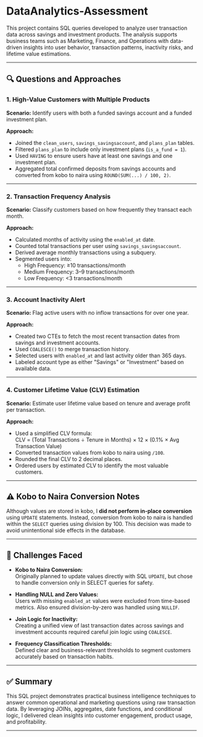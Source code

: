 # DataAnalytics-Assessment

This project contains SQL queries developed to analyze user transaction data across savings and investment products. The analysis supports business teams such as Marketing, Finance, and Operations with data-driven insights into user behavior, transaction patterns, inactivity risks, and lifetime value estimations.

---

## 🔍 Questions and Approaches

### 1. High-Value Customers with Multiple Products

**Scenario:** Identify users with both a funded savings account and a funded investment plan.

**Approach:**  
- Joined the `clean_users`, `savings_savingsaccount`, and `plans_plan` tables.  
- Filtered `plans_plan` to include only investment plans (`is_a_fund = 1`).  
- Used `HAVING` to ensure users have at least one savings and one investment plan.  
- Aggregated total confirmed deposits from savings accounts and converted from kobo to naira using `ROUND(SUM(...) / 100, 2)`.

---

### 2. Transaction Frequency Analysis

**Scenario:** Classify customers based on how frequently they transact each month.

**Approach:**  
- Calculated months of activity using the `enabled_at` date.  
- Counted total transactions per user using `savings_savingsaccount`.  
- Derived average monthly transactions using a subquery.  
- Segmented users into:
  - High Frequency: ≥10 transactions/month  
  - Medium Frequency: 3–9 transactions/month  
  - Low Frequency: <3 transactions/month

---

### 3. Account Inactivity Alert

**Scenario:** Flag active users with no inflow transactions for over one year.

**Approach:**  
- Created two CTEs to fetch the most recent transaction dates from savings and investment accounts.  
- Used `COALESCE()` to merge transaction history.  
- Selected users with `enabled_at` and last activity older than 365 days.  
- Labeled account type as either "Savings" or "Investment" based on available data.

---

### 4. Customer Lifetime Value (CLV) Estimation

**Scenario:** Estimate user lifetime value based on tenure and average profit per transaction.

**Approach:**  
- Used a simplified CLV formula:  
CLV = (Total Transactions ÷ Tenure in Months) × 12 × (0.1% × Avg Transaction Value)
- Converted transaction values from kobo to naira using `/100`.  
- Rounded the final CLV to 2 decimal places.  
- Ordered users by estimated CLV to identify the most valuable customers.

---

## ⚠️ Kobo to Naira Conversion Notes

Although values are stored in kobo, I **did not perform in-place conversion** using `UPDATE` statements. Instead, conversion from kobo to naira is handled within the `SELECT` queries using division by 100. This decision was made to avoid unintentional side effects in the database.

---

## 🧩 Challenges Faced

- **Kobo to Naira Conversion:**  
Originally planned to update values directly with SQL `UPDATE`, but chose to handle conversion only in SELECT queries for safety.

- **Handling NULL and Zero Values:**  
Users with missing `enabled_at` values were excluded from time-based metrics. Also ensured division-by-zero was handled using `NULLIF`.

- **Join Logic for Inactivity:**  
Creating a unified view of last transaction dates across savings and investment accounts required careful join logic using `COALESCE`.

- **Frequency Classification Thresholds:**  
Defined clear and business-relevant thresholds to segment customers accurately based on transaction habits.

---

## ✅ Summary

This SQL project demonstrates practical business intelligence techniques to answer common operational and marketing questions using raw transaction data. By leveraging JOINs, aggregates, date functions, and conditional logic, I delivered clean insights into customer engagement, product usage, and profitability.

---

